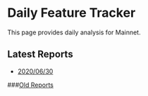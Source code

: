 # Daily Feature Tracker
This page provides daily analysis for Mainnet.

## Latest Reports
- [2020/06/30](https://harmony-one.github.io/harmony-log-analysis/notebooks/explorer_mini_logs/mainnet_2020_06_30.html)

###[Old Reports](https://harmony-one.github.io/harmony-log-analysis/notebooks/explorer_mini_logs/old_report)
